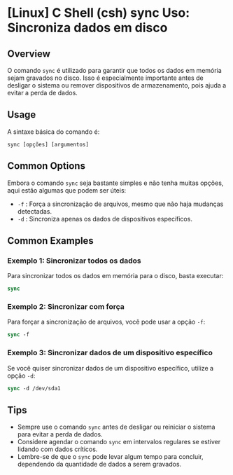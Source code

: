 # [Linux] C Shell (csh) sync Uso: Sincroniza dados em disco

## Overview
O comando `sync` é utilizado para garantir que todos os dados em memória sejam gravados no disco. Isso é especialmente importante antes de desligar o sistema ou remover dispositivos de armazenamento, pois ajuda a evitar a perda de dados.

## Usage
A sintaxe básica do comando é:

```
sync [opções] [argumentos]
```

## Common Options
Embora o comando `sync` seja bastante simples e não tenha muitas opções, aqui estão algumas que podem ser úteis:

- `-f` : Força a sincronização de arquivos, mesmo que não haja mudanças detectadas.
- `-d` : Sincroniza apenas os dados de dispositivos específicos.

## Common Examples

### Exemplo 1: Sincronizar todos os dados
Para sincronizar todos os dados em memória para o disco, basta executar:

```csh
sync
```

### Exemplo 2: Sincronizar com força
Para forçar a sincronização de arquivos, você pode usar a opção `-f`:

```csh
sync -f
```

### Exemplo 3: Sincronizar dados de um dispositivo específico
Se você quiser sincronizar dados de um dispositivo específico, utilize a opção `-d`:

```csh
sync -d /dev/sda1
```

## Tips
- Sempre use o comando `sync` antes de desligar ou reiniciar o sistema para evitar a perda de dados.
- Considere agendar o comando `sync` em intervalos regulares se estiver lidando com dados críticos.
- Lembre-se de que o `sync` pode levar algum tempo para concluir, dependendo da quantidade de dados a serem gravados.